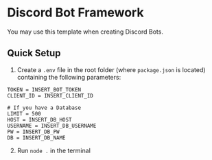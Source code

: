 # Discord Bot Framework
You may use this template when creating Discord Bots.

## Quick Setup
1. Create a `.env` file in the root folder (where `package.json` is located) containing the following parameters:
```
TOKEN = INSERT_BOT_TOKEN
CLIENT_ID = INSERT_CLIENT_ID

# If you have a Database
LIMIT = 500
HOST = INSERT_DB_HOST
USERNAME = INSERT_DB_USERNAME
PW = INSERT_DB_PW
DB = INSERT_DB_NAME
```
2. Run `node .` in the terminal